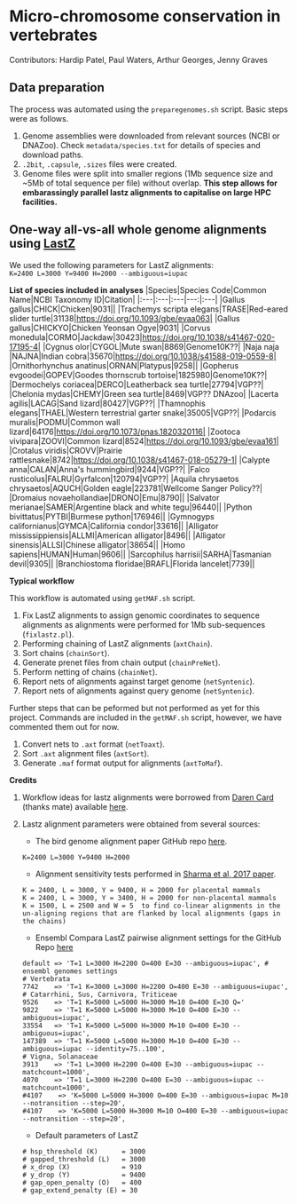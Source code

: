 # Micro-chromosome conservation in vertebrates

Contributors: Hardip Patel, Paul Waters, Arthur Georges, Jenny Graves

## Data preparation

The process was automated using the `preparegenomes.sh` script. Basic steps were as follows.

1. Genome assemblies were downloaded from relevant sources (NCBI or DNAZoo). Check `metadata/species.txt` for details of species and download paths.
2. `.2bit`, `.capsule`, `.sizes` files were created.
3. Genome files were split into smaller regions (1Mb sequence size and ~5Mb of total sequence per file) without overlap. **This step allows for embarassingly parallel lastz alignments to capitalise on large HPC facilities.**

## One-way all-vs-all whole genome alignments using [LastZ](http://www.bx.psu.edu/miller_lab/dist/README.lastz-1.02.00/README.lastz-1.02.00a.html#intro)

We used the following parameters for LastZ alignments:  
```K=2400 L=3000 Y=9400 H=2000 --ambiguous=iupac``` 

**List of species included in analyses**
|Species|Species Code|Common Name|NCBI Taxonomy ID|Citation|
|:---|:---|:---|---:|:---|
|Gallus gallus|CHICK|Chicken|9031||
|Trachemys scripta elegans|TRASE|Red-eared slider turtle|31138|https://doi.org/10.1093/gbe/evaa063|
|Gallus gallus|CHICKYO|Chicken Yeonsan Ogye|9031|
|Corvus monedula|CORMO|Jackdaw|30423|https://doi.org/10.1038/s41467-020-17195-4|
|Cygnus olor|CYGOL|Mute swan|8869|Genome10K??|
|Naja naja |NAJNA|Indian cobra|35670|https://doi.org/10.1038/s41588-019-0559-8|
|Ornithorhynchus anatinus|ORNAN|Platypus|9258||
|Gopherus evgoodei|GOPEV|Goodes thornscrub tortoise|1825980|Genome10K??|
|Dermochelys coriacea|DERCO|Leatherback sea turtle|27794|VGP??|
|Chelonia mydas|CHEMY|Green sea turtle|8469|VGP?? DNAzoo|
|Lacerta agilis|LACAG|Sand lizard|80427|VGP??|
|Thamnophis elegans|THAEL|Western terrestrial garter snake|35005|VGP??|
|Podarcis muralis|PODMU|Common wall lizard|64176|https://doi.org/10.1073/pnas.1820320116|
|Zootoca vivipara|ZOOVI|Common lizard|8524|https://doi.org/10.1093/gbe/evaa161|
|Crotalus viridis|CROVV|Prairie rattlesnake|8742|https://doi.org/10.1038/s41467-018-05279-1|
|Calypte anna|CALAN|Anna's hummingbird|9244|VGP??|
|Falco rusticolus|FALRU|Gyrfalcon|120794|VGP??|
|Aquila chrysaetos chrysaetos|AQUCH|Golden eagle|223781|Wellcome Sanger Policy??|
|Dromaius novaehollandiae|DRONO|Emu|8790||
|Salvator merianae|SAMER|Argentine black and white tegu|96440||
|Python bivittatus|PYTBI|Burmese python|176946||
|Gymnogyps californianus|GYMCA|California condor|33616||
|Alligator mississippiensis|ALLMI|American alligator|8496||
|Alligator sinensis|ALLSI|Chinese alligator|38654||
|Homo sapiens|HUMAN|Human|9606||
|Sarcophilus harrisii|SARHA|Tasmanian devil|9305||
|Branchiostoma floridae|BRAFL|Florida lancelet|7739||

**Typical workflow**

This workflow is automated using `getMAF.sh` script.

1. Fix LastZ alignments to assign genomic coordinates to sequence alignments as alignments were performed for 1Mb sub-sequences (`fixlastz.pl`).
2. Performing chaining of LastZ alignments (`axtChain`).
3. Sort chains (`chainSort`).
4. Generate prenet files from chain output (`chainPreNet`).
5. Perform netting of chains (`chainNet`).
6. Report nets of alignments against target genome (`netSyntenic`).
7. Report nets of alignments against query genome (`netSyntenic`).

Further steps that can be peformed but not performed as yet for this project. Commands are included in the `getMAF.sh` script, however, we have commented them out for now.

1. Convert nets to `.axt` format (`netToaxt`).
2. Sort `.axt` alignment files (`axtSort`).
3. Generate `.maf` format output for alignments (`axtToMaf`).


**Credits**

1. Workflow ideas for lastz alignments were borrowed from [Daren Card](https://github.com/darencard) (thanks mate) available [here](https://darencard.net/blog/2019-11-01-whole-genome-alignment-tutorial/).
2. Lastz alignment parameters were obtained from several sources:  
    * The bird genome alignment paper GitHub repo [here](https://github.com/gigascience/paper-zhang2014/blob/master/Whole_genome_alignment/pairwise/bin/lastz_CNM.pl).

    ``` 
    K=2400 L=3000 Y=9400 H=2000
    ```
    * Alignment sensitivity tests performed in [Sharma et al, 2017 paper](https://doi.org/10.1093/nar/gkx554).

    ```
    K = 2400, L = 3000, Y = 9400, H = 2000 for placental mammals
    K = 2400, L = 3000, Y = 3400, H = 2000 for non-placental mammals
    K = 1500, L = 2500 and W = 5  to find co-linear alignments in the un-aligning regions that are flanked by local alignments (gaps in the chains)
    ```
    * Ensembl Compara LastZ pairwise alignment settings for the GitHub Repo [here](https://github.com/Ensembl/ensembl-compara/blob/23bcb7ecaed4b6ea3251b22b1405d9d9e0d817bc/modules/Bio/EnsEMBL/Compara/PipeConfig/Lastz_conf.pm)

    ```
    default => 'T=1 L=3000 H=2200 O=400 E=30 --ambiguous=iupac', # ensembl genomes settings
    # Vertebrata
    7742    => 'T=1 K=3000 L=3000 H=2200 O=400 E=30 --ambiguous=iupac',
    # Catarrhini, Sus, Carnivora, Triticeae
    9526    => 'T=1 K=5000 L=5000 H=3000 M=10 O=400 E=30 Q='
    9822    => 'T=1 K=5000 L=5000 H=3000 M=10 O=400 E=30 --ambiguous=iupac',
    33554   => 'T=1 K=5000 L=5000 H=3000 M=10 O=400 E=30 --ambiguous=iupac',
    147389  => 'T=1 K=5000 L=5000 H=3000 M=10 O=400 E=30 --ambiguous=iupac --identity=75..100',
    # Vigna, Solanaceae
    3913    => 'T=1 L=3000 H=2200 O=400 E=30 --ambiguous=iupac --matchcount=1000',
    4070    => 'T=1 L=3000 H=2200 O=400 E=30 --ambiguous=iupac --matchcount=1000',
    #4107    => 'K=5000 L=5000 H=3000 O=400 E=30 --ambiguous=iupac M=10 --notransition --step=20',
    #4107    => 'K=5000 L=5000 H=3000 M=10 O=400 E=30 --ambiguous=iupac --notransition --step=20',
    ```
    * Default parameters of LastZ
    ```
    # hsp_threshold (K)      = 3000
    # gapped_threshold (L)   = 3000
    # x_drop (X)             = 910
    # y_drop (Y)             = 9400
    # gap_open_penalty (O)   = 400
    # gap_extend_penalty (E) = 30
    ```

